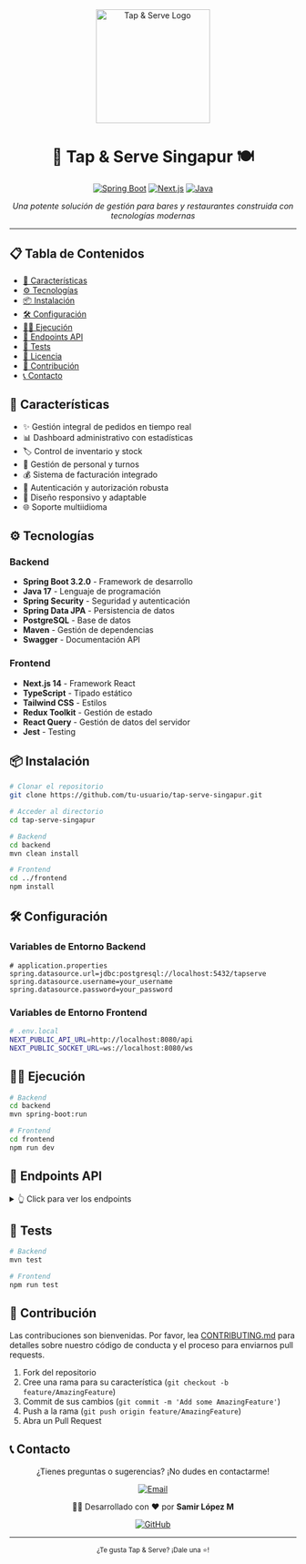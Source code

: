 <div align="center">
  <img src="/api/placeholder/200/200" alt="Tap & Serve Logo" width="200"/>
  
  # 🍺 Tap & Serve Singapur 🍽️
  
  [![Spring Boot](https://img.shields.io/badge/Spring%20Boot-3.2.0-brightgreen.svg)](https://spring.io/projects/spring-boot)
  [![Next.js](https://img.shields.io/badge/Next.js-14.0.0-black.svg)](https://nextjs.org/)
  [![Java](https://img.shields.io/badge/Java-21-orange.svg)](https://www.oracle.com/java/)

  <p align="center">
    <em>Una potente solución de gestión para bares y restaurantes construida con tecnologías modernas</em>
  </p>
</div>

---

## 📋 Tabla de Contenidos

- [🚀 Características](#-características)
- [⚙️ Tecnologías](#️-tecnologías)
- [📦 Instalación](#-instalación)
- [🛠️ Configuración](#️-configuración)
- [🏃‍♂️ Ejecución](#️-ejecución)
- [📱 Endpoints API](#-endpoints-api)
- [🧪 Tests](#-tests)
- [📄 Licencia](#-licencia)
- [👥 Contribución](#-contribución)
- [📞 Contacto](#-contacto)

## 🚀 Características

- ✨ Gestión integral de pedidos en tiempo real
- 📊 Dashboard administrativo con estadísticas
- 🏷️ Control de inventario y stock
- 👥 Gestión de personal y turnos
- 💰 Sistema de facturación integrado
- 🔐 Autenticación y autorización robusta
- 📱 Diseño responsivo y adaptable
- 🌐 Soporte multiidioma

## ⚙️ Tecnologías

### Backend
- **Spring Boot 3.2.0** - Framework de desarrollo
- **Java 17** - Lenguaje de programación
- **Spring Security** - Seguridad y autenticación
- **Spring Data JPA** - Persistencia de datos
- **PostgreSQL** - Base de datos
- **Maven** - Gestión de dependencias
- **Swagger** - Documentación API

### Frontend
- **Next.js 14** - Framework React
- **TypeScript** - Tipado estático
- **Tailwind CSS** - Estilos
- **Redux Toolkit** - Gestión de estado
- **React Query** - Gestión de datos del servidor
- **Jest** - Testing

## 📦 Instalación

```bash
# Clonar el repositorio
git clone https://github.com/tu-usuario/tap-serve-singapur.git

# Acceder al directorio
cd tap-serve-singapur

# Backend
cd backend
mvn clean install

# Frontend
cd ../frontend
npm install
```

## 🛠️ Configuración

### Variables de Entorno Backend

```properties
# application.properties
spring.datasource.url=jdbc:postgresql://localhost:5432/tapserve
spring.datasource.username=your_username
spring.datasource.password=your_password
```

### Variables de Entorno Frontend

```bash
# .env.local
NEXT_PUBLIC_API_URL=http://localhost:8080/api
NEXT_PUBLIC_SOCKET_URL=ws://localhost:8080/ws
```

## 🏃‍♂️ Ejecución

```bash
# Backend
cd backend
mvn spring-boot:run

# Frontend
cd frontend
npm run dev
```

## 📱 Endpoints API

<details>
<summary>👆 Click para ver los endpoints</summary>

```markdown
# Categoria
GET /api/categories
GET /api/categories/{id}
POST /api/categories
PUT /api/categories/{id}
DELETE /api/categories/{id}

# Productos
GET /api/products
GET /api/products/{id}
POST /api/products
PUT /api/products/{id}
DELETE /api/products/{id}
```
</details>

## 🧪 Tests

```bash
# Backend
mvn test

# Frontend
npm run test
```

## 👥 Contribución

Las contribuciones son bienvenidas. Por favor, lea [CONTRIBUTING.md](CONTRIBUTING.md) para detalles sobre nuestro código de conducta y el proceso para enviarnos pull requests.

1. Fork del repositorio
2. Cree una rama para su característica (`git checkout -b feature/AmazingFeature`)
3. Commit de sus cambios (`git commit -m 'Add some AmazingFeature'`)
4. Push a la rama (`git push origin feature/AmazingFeature`)
5. Abra un Pull Request

## 📞 Contacto

<div align="center">
  <p>¿Tienes preguntas o sugerencias? ¡No dudes en contactarme!</p>
  
  <a href="mailto:lopezs.dev@gmail.com">
    <img src="https://img.shields.io/badge/Email-lopezs.dev%40gmail.com-red?style=for-the-badge&logo=gmail" alt="Email"/>
  </a>
  
  <p>
    👨‍💻 Desarrollado con ❤️ por <strong>Samir López M</strong>
  </p>

  <p>
    <a href="https://github.com/lopezsDev">
      <img src="https://img.shields.io/github/followers/lopezsDev?label=follow&style=social" alt="GitHub"/>
    </a>
  </p>
</div>

---

<div align="center">
  <sub>¿Te gusta Tap & Serve? ¡Dale una ⭐️!</sub>
</div>
